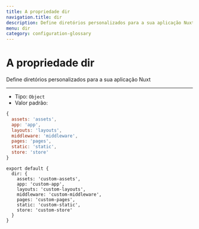 ```yaml
---
title: A propriedade dir
navigation.title: dir
description: Define diretórios personalizados para a sua aplicação Nuxt
menu: dir
category: configuration-glossary
---
```

# A propriedade dir

Define diretórios personalizados para a sua aplicação Nuxt

---

- Tipo: `Object`
- Valor padrão:

```js
{
  assets: 'assets',
  app: 'app',
  layouts: 'layouts',
  middleware: 'middleware',
  pages: 'pages',
  static: 'static',
  store: 'store'
}
```

```js{}[nuxt.config.js]
export default {
  dir: {
    assets: 'custom-assets',
    app: 'custom-app',
    layouts: 'custom-layouts',
    middleware: 'custom-middleware',
    pages: 'custom-pages',
    static: 'custom-static',
    store: 'custom-store'
  }
}
```
